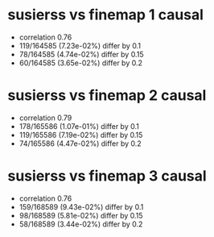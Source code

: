 # susierss vs finemap  1 causal

- correlation 0.76
- 119/164585 (7.23e-02%) differ by 0.1
- 78/164585 (4.74e-02%) differ by 0.15
- 60/164585 (3.65e-02%) differ by 0.2


# susierss vs finemap  2 causal

- correlation 0.79
- 178/165586 (1.07e-01%) differ by 0.1
- 119/165586 (7.19e-02%) differ by 0.15
- 74/165586 (4.47e-02%) differ by 0.2


# susierss vs finemap  3 causal

- correlation 0.76
- 159/168589 (9.43e-02%) differ by 0.1
- 98/168589 (5.81e-02%) differ by 0.15
- 58/168589 (3.44e-02%) differ by 0.2



